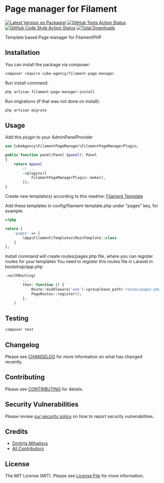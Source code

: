 # Page manager for Filament

[![Latest Version on Packagist](https://img.shields.io/packagist/v/cube-agency/filament-page-manager.svg?style=flat-square)](https://packagist.org/packages/cube-agency/filament-page-manager)
[![GitHub Tests Action Status](https://img.shields.io/github/actions/workflow/status/cube-agency/filament-page-manager/run-tests.yml?branch=main&label=tests&style=flat-square)](https://github.com/cube-agency/filament-page-manager/actions?query=workflow%3Arun-tests+branch%3Amain)
[![GitHub Code Style Action Status](https://img.shields.io/github/actions/workflow/status/cube-agency/filament-page-manager/fix-php-code-style-issues.yml?branch=main&label=code%20style&style=flat-square)](https://github.com/cube-agency/filament-page-manager/actions?query=workflow%3A"Fix+PHP+code+style+issues"+branch%3Amain)
[![Total Downloads](https://img.shields.io/packagist/dt/cube-agency/filament-page-manager.svg?style=flat-square)](https://packagist.org/packages/cube-agency/filament-page-manager)

Template based Page manager for FilamentPHP

## Installation

You can install the package via composer:

```bash
composer require cube-agency/filament-page-manager
```

Run install command:

```bash
php artisan filament-page-manager:install

```

Run migrations (if that was not done on install):

```bash
php artisan migrate
```

## Usage

Add this plugin to your AdminPanelProvider
```php
use CubeAgency\FilamentPageManager\FilamentPageManagerPlugin;

public function panel(Panel $panel): Panel
{
    return $panel
        // ...
        ->plugins([
            FilamentPageManagerPlugin::make(),
        ]);
}
```

Create new template(s) according to this readme: [Filament Template](https://github.com/cube-agency/filament-template)

Add these templates in config/filament-template.php under "pages" key, for example:
```php
<?php

return [
    'pages' => [
        \App\Filament\Templates\MainTemplate::class
    ]
];
```

Install command will create routes/pages.php file, where you can register routes for your templates
You need to register this routes file in Laravel in bootstrap/app.php
```php
->withRouting(
        ...
        then: function () {
            Route::middleware('web')->group(base_path('routes/pages.php'));
            PageRoutes::register();
        },
    )
```
## Testing

```bash
composer test
```

## Changelog

Please see [CHANGELOG](CHANGELOG.md) for more information on what has changed recently.

## Contributing

Please see [CONTRIBUTING](.github/CONTRIBUTING.md) for details.

## Security Vulnerabilities

Please review [our security policy](../../security/policy) on how to report security vulnerabilities.

## Credits

- [Dmitrijs Mihailovs](https://github.com/dmitrijs.mihailovs)
- [All Contributors](../../contributors)

## License

The MIT License (MIT). Please see [License File](LICENSE.md) for more information.
